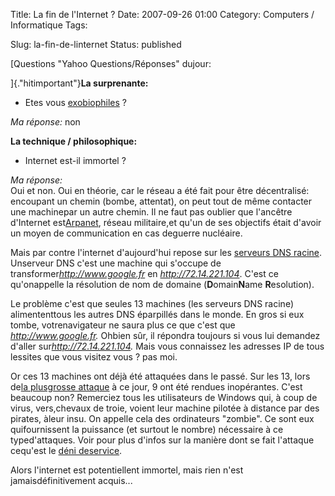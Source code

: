 Title: La fin de l'Internet ?
Date: 2007-09-26 01:00
Category: Computers / Informatique
Tags: <?xml version="1.0" encoding="utf-8"?>

Slug: la-fin-de-linternet
Status: published

[Questions "Yahoo Questions/Réponses" dujour:  
  
]{.\"hitimportant\"}**La surprenante:**

-   Etes vous [exobiophiles](\%22http://fr.wikipedia.org/wiki/Exobiophilie\%22) ?

*Ma réponse:* non  
  
**La technique / philosophique:**  

-   Internet est-il immortel ?

*Ma réponse:*  
Oui et non. Oui en théorie, car le réseau a été fait pour être décentralisé: encoupant un chemin (bombe, attentat), on peut tout de même contacter une machinepar un autre chemin. Il ne faut pas oublier que l'ancêtre d'Internet est[Arpanet](\%22http://fr.wikipedia.org/wiki/Arpanet\%22), réseau militaire,et qu'un de ses objectifs était d'avoir un moyen de communication en cas deguerre nucléaire.  
  
Mais par contre l'internet d'aujourd'hui repose sur les [serveurs DNS racine](\%22http://fr.wikipedia.org/wiki/Serveurs_DNS_Racine\%22). Unserveur DNS c'est une machine qui s'occupe de transformer*http://www.google.fr* en *http://72.14.221.104*. C'est ce qu'onappelle la résolution de nom de domaine (**D**omain**N**ame **R**esolution).  
  
Le problème c'est que seules 13 machines (les serveurs DNS racine) alimententtous les autres DNS éparpillés dans le monde. En gros si eux tombe, votrenavigateur ne saura plus ce que c'est que *http://www.google.fr.* Ohbien sûr, il répondra toujours si vous lui demandez d'aller sur*http://72.14.221.104.* Mais vous connaissez les adresses IP de tous lessites que vous visitez vous ? pas moi.  
  
Or ces 13 machines ont déjà été attaquées dans le passé. Sur les 13, lors de[la plusgrosse attaque](\%22http://www.presence-pc.com/actualite/attaque-dns-drdos-15539/\%22) à ce jour, 9 ont été rendues inopérantes. C'est beaucoup non? Remerciez tous les utilisateurs de Windows qui, à coup de virus, vers,chevaux de troie, voient leur machine pilotée à distance par des pirates, àleur insu. On appelle cela des ordinateurs "zombie". Ce sont eux quifournissent la puissance (et surtout le nombre) nécessaire à ce typed'attaques. Voir pour plus d'infos sur la manière dont se fait l'attaque cequ'est le [déni deservice](\%22http://fr.wikipedia.org/wiki/Ddos\%22).  
  
Alors l'internet est potentiellent immortel, mais rien n'est jamaisdéfinitivement acquis...
